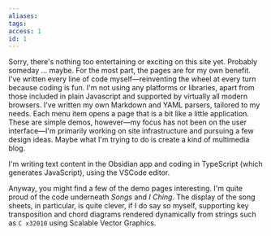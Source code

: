 ```yaml
---
aliases: 
tags:
access: 1
id: 1
---
```


Sorry, there's nothing too entertaining or exciting on this site yet. Probably someday ... maybe. For the most part, the pages are for my own benefit. I've written every line of code myself—reinventing the wheel at every turn because coding is fun. I'm not using any platforms or libraries, apart from those included in plain Javascript and supported by virtually all modern browsers. I've written my own Markdown and YAML parsers, tailored to my needs. Each menu item opens a page that is a bit like a little application. These are simple demos, however—my focus has not been on the user interface—I'm primarily working on site infrastructure and pursuing a few design ideas. Maybe what I'm trying to do is create a kind of multimedia blog.

I'm writing text content in the Obsidian app and coding in TypeScript (which generates JavaScript), using the VSCode editor.

Anyway, you might find a few of the demo pages interesting. I'm quite proud of the code underneath *Songs* and *I Ching*. The display of the song sheets, in particular, is quite clever, if I do say so myself, supporting key transposition and chord diagrams rendered dynamically from strings such as `C x32010` using Scalable Vector Graphics.
